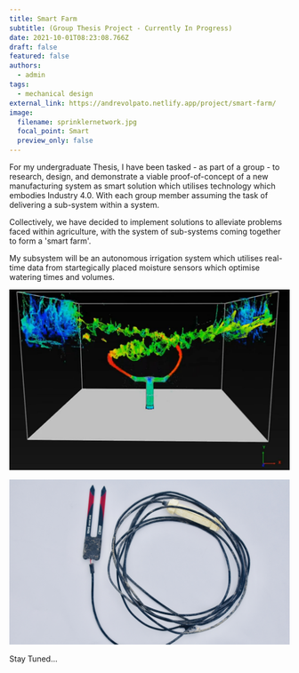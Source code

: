 ```yaml
---
title: Smart Farm
subtitle: (Group Thesis Project - Currently In Progress)
date: 2021-10-01T08:23:08.766Z
draft: false
featured: false
authors:
  - admin
tags:
  - mechanical design
external_link: https://andrevolpato.netlify.app/project/smart-farm/
image:
  filename: sprinklernetwork.jpg
  focal_point: Smart
  preview_only: false
---
```

For my undergraduate Thesis, I have been tasked - as part of a group - to research, design, and demonstrate a viable proof-of-concept of a new manufacturing system as smart solution which utilises technology which embodies Industry 4.0. With each group member assuming the task of delivering a sub-system within a system.

Collectively, we have decided to implement solutions to alleviate problems faced within agriculture, with the system of sub-systems coming together to form a 'smart farm'.

My subsystem will be an autonomous irrigation system which utilises real-time data from startegically placed moisture sensors which optimise watering times and volumes.

![](sprinklercad.jpg)

![](capacitancesensor.jpg)

Stay Tuned...